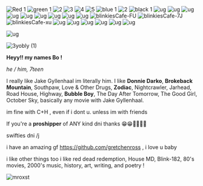 ![Red 1](https://files.catbox.moe/oikfl4.gif) ![green 1](https://files.catbox.moe/37ur9r.png) ![2](https://files.catbox.moe/jco0if.png) ![3](https://files.catbox.moe/9s6r6c.png) ![4](https://files.catbox.moe/30lxwy.png) ![5](https://files.catbox.moe/dklyx3.gif) ![blue 1](https://files.catbox.moe/68pu6n.gif) ![2](https://files.catbox.moe/fi8wxy.gif) ![black 1](https://files.catbox.moe/ibx91k.gif)  ![ug](https://blinkies.cafe/b/display/0029-pinksparkle.gif) ![ug](https://64.media.tumblr.com/73f76ebb028dfd53e9e30ae87470cf34/72e2590fb9e2f26c-4c/s250x400/889622b7b71554e58367fc054a8ce29f51efe5ee.gifv) ![ug](https://64.media.tumblr.com/550264c4b2beacc6a904c1cc030fe4e7/72e2590fb9e2f26c-c4/s250x400/2ac828faba698504e5e8d6345f8134d2c829180e.webp) ![ug](https://64.media.tumblr.com/f5eb77aee6b1463234648f28320251c8/53b28a880a29cd42-e9/s250x400/c81bcd68576bd4e4a1109cb26e601be520df58a5.gifv) ![ug](https://64.media.tumblr.com/71eea414276aa10c44777d013893293c/aa6ad8b984475c27-d0/s250x400/aae805ca82b5476abf2fe8c5f15fb0f409492d1f.gifv) ![ug](https://64.media.tumblr.com/7f418b5d2aee1514d5c0f5a6e6d5acfa/c35b95fb69cd6ee2-29/s250x400/2e45dd673ea74bf4e72e570de6fa7c691a131f75.gifv) ![ug](https://i6.glitter-graphics.org/pub/143/143986z082ecptif.gif) ![ug](https://i7.glitter-graphics.org/pub/1054/1054777j0822q2kr9.gif) ![ug](https://i6.glitter-graphics.org/pub/2151/2151426n34s7g3j22.gif) ![blinkiesCafe-FU](https://github.com/user-attachments/assets/79657efd-c80c-4ec4-a47c-467942a7e653) ![blinkiesCafe-7J](https://github.com/user-attachments/assets/ca244238-d5e0-498a-a0dd-7c5c010eaf04) ![blinkiesCafe-xu](https://github.com/user-attachments/assets/21891610-4abc-4a08-be94-de4466f455fc)
![ug](https://f2.toyhou.se/file/f2-toyhou-se/images/74351651_qbfNtQ1aL6ED8fA.gif) ![ug](https://i8.glitter-graphics.org/pub/516/516638mjs0gbkof9.gif) ![ug](https://i1.glitter-graphics.org/pub/516/516621bkgus9fl5g.gif) ![ug](https://i8.glitter-graphics.org/pub/1183/1183678y5qxmixi1a.gif) ![ug](https://i6.glitter-graphics.org/pub/1977/1977396dmqz4v08qb.gif) ![ug](https://i3.glitter-graphics.org/pub/909/909043q79g7enuyi.gif)

![ug](https://i7.glitter-graphics.org/pub/1111/1111847vaoqcojjpm.gif)




![3yobly (1)](https://github.com/user-attachments/assets/a90b8299-2f4f-456b-966e-14830e0c494f)


**Heyy!! my names Bo !**

*he / him, 7teen*

I really like Jake Gyllenhaal im literally him. I like **Donnie Darko**, **Brokeback Mountain**, Southpaw, Love & Other Drugs, **Zodiac**, Nightcrawler, Jarhead, Road House, Highway, **Bubble Boy**, The Day After Tomorrow, The Good Girl, October Sky, basically any movie with Jake Gyllenhaal.

im fine with C+H , even if i dont u. unless im with friends

If you're a **proshipper** of ANY kind dni thanks 😁😁💖💖💖💖

swifties dni /j

i have an amazing gf https://github.com/gretchenross , i love u baby

i like other things too i like red dead redemption, House MD, Blink-182, 80's movies, 2000's music, history, art, writing, and poetry !







![mroxst](https://github.com/user-attachments/assets/31968cd6-a9dc-45e2-85ea-00dcc5349374)







